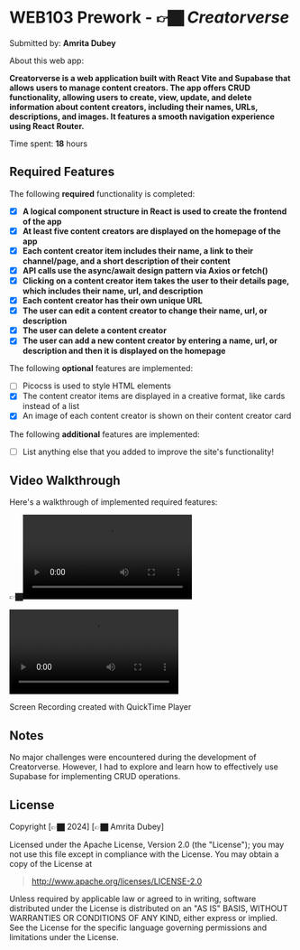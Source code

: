 # WEB103 Prework - 👉🏿 *Creatorverse*

Submitted by: **Amrita Dubey**

About this web app: 

**Creatorverse is a web application built with React Vite and Supabase that allows users to manage content creators. The app offers CRUD functionality, allowing users to create, view, update, and delete information about content creators, including their names, URLs, descriptions, and images. It features a smooth navigation experience using React Router.**

Time spent: **18** hours

## Required Features

The following **required** functionality is completed:

<!-- 👉🏿👉🏿👉🏿 Make sure to check off completed functionality below -->
- [X] **A logical component structure in React is used to create the frontend of the app**
- [X] **At least five content creators are displayed on the homepage of the app**
- [X] **Each content creator item includes their name, a link to their channel/page, and a short description of their content**
- [X] **API calls use the async/await design pattern via Axios or fetch()**
- [X] **Clicking on a content creator item takes the user to their details page, which includes their name, url, and description**
- [X] **Each content creator has their own unique URL**
- [X] **The user can edit a content creator to change their name, url, or description**
- [X] **The user can delete a content creator**
- [X] **The user can add a new content creator by entering a name, url, or description and then it is displayed on the homepage**

The following **optional** features are implemented:

- [ ] Picocss is used to style HTML elements
- [X] The content creator items are displayed in a creative format, like cards instead of a list
- [X] An image of each content creator is shown on their content creator card

The following **additional** features are implemented:

* [ ] List anything else that you added to improve the site's functionality!

## Video Walkthrough

Here's a walkthrough of implemented required features:

👉🏿<video src='https://drive.google.com/file/d/1n92Fn7TtqXL2L5_v27PMDWgGD-7qdti3/view?usp=sharing' title='Video Walkthrough' width='' alt='Video Walkthrough' />

<video width="" controls title='Video Walkthrough' width='' alt='Video Walkthrough' >
  <source src='https://drive.google.com/file/d/1n92Fn7TtqXL2L5_v27PMDWgGD-7qdti3/view?usp=sharing'>
</video>

Screen Recording created with QuickTime Player

## Notes

No major challenges were encountered during the development of Creatorverse. However, I had to explore and learn how to effectively use Supabase for implementing CRUD operations.

## License

Copyright [👉🏿 2024] [👉🏿 Amrita Dubey]

Licensed under the Apache License, Version 2.0 (the "License"); you may not use this file except in compliance with the License. You may obtain a copy of the License at

> http://www.apache.org/licenses/LICENSE-2.0

Unless required by applicable law or agreed to in writing, software distributed under the License is distributed on an "AS IS" BASIS, WITHOUT WARRANTIES OR CONDITIONS OF ANY KIND, either express or implied. See the License for the specific language governing permissions and limitations under the License.
